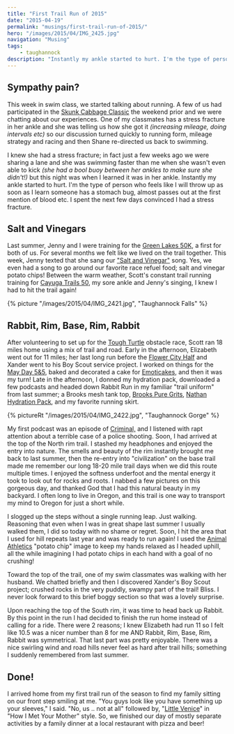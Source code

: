 ```yaml
---
title: "First Trail Run of 2015"
date: "2015-04-19"
permalink: "musings/first-trail-run-of-2015/"
hero: "/images/2015/04/IMG_2425.jpg"
navigation: "Musing"
tags:
    - taughannock
description: "Instantly my ankle started to hurt. I'm the type of person who feels like I will throw up as soon as I learn someone has a stomach bug, almost passes out at the first mention of blood etc. I spent the next few days convinced I had a stress fracture."
---
```


## Sympathy pain?

This week in swim class, we started talking about running. A few of us had participated in the [Skunk Cabbage Classic](/training/watermelon-salt-vinegars-and-gatorade-oh-my/ "Watermelon, Salt & Vinegars and Gatorade, Oh My!") the weekend prior and we were chatting about our experiences. One of my classmates has a stress fracture in her ankle and she was telling us how she got it _(increasing mileage, doing intervals etc)_ so our discussion turned quickly to running form, mileage strategy and racing and then Shane re-directed us back to swimming.

I knew she had a stress fracture; in fact just a few weeks ago we were sharing a lane and she was swimming faster than me when she wasn't even able to kick _(she had a bool buoy between her ankles to make sure she didn't!)_ but this night was when I learned it was in her ankle. Instantly my ankle started to hurt. I'm the type of person who feels like I will throw up as soon as I learn someone has a stomach bug, almost passes out at the first mention of blood etc. I spent the next few days convinced I had a stress fracture.

## Salt and Vinegars

Last summer, Jenny and I were training for the [Green Lakes 50K](/race-report/green-lakes-50k/ "Green Lakes 50K"), a first for both of us. For several months we felt like we lived on the trail together. This week, Jenny texted that she sang our ["Salt and Vinegar"](/training/watermelon-salt-vinegars-and-gatorade-oh-my/ "Watermelon, Salt & Vinegars and Gatorade, Oh My!") song. Yes, we even had a song to go around our favorite race refuel food; salt and vinegar potato chips! Between the warm weather, Scott's constant trail running training for [Cayuga Trails 50](https://www.cayugatrails50.com/ "Cayuga Trails 50"), my sore ankle and Jenny's singing, I knew I had to hit the trail again!

{% picture "/images/2015/04/IMG_2421.jpg", "Taughannock Falls" %}
    
## Rabbit, Rim, Base, Rim, Rabbit

After volunteering to set up for the [Tough Turtle](http://www.toughturtleithaca.com/ "Tough Turtle Ithaca") obstacle race, Scott ran 18 miles home using a mix of trail and road. Early in the afternoon, Elizabeth went out for 11 miles; her last long run before the [Flower City Half](/race-report/flower-city-half-marathon/ "Flower City Half Marathon") and Xander went to his Boy Scout service project. I worked on things for the [May Day 5&5](http://mayday5k.org/ "May Day 5&5"), baked and decorated a cake for [Emoticakes](http://www.emoticakes.com/ "Emoticakes"), and then it was my turn! Late in the afternoon, I donned my hydration pack, downloaded a few podcasts and headed down Rabbit Run in my familiar "trail uniform" from last summer; a Brooks mesh tank top, [Brooks Pure Grits](http://www.brooksrunning.com/en_us/womens-puregrit-3-trail-running-shoes/120173.html?dwvar_120173_width=B&dwvar_120173_color=437#q=pure+grit&start=1 "Pure Grits"), [Nathan Hydration Pack](/musings/my-9-must-have-items-for-happy-running/ "My 9 Must-Have Items for Happy Running"), and my favorite running skirt.

{% pictureRt "/images/2015/04/IMG_2422.jpg", "Taughannock Gorge" %}

My first podcast was an episode of [Criminal,](http://thisiscriminal.com/episode-18-695bgk/ "Criminal") and I listened with rapt attention about a terrible case of a police shooting. Soon, I had arrived at the top of the North rim trail. I stashed my headphones and enjoyed the entry into nature. The smells and beauty of the rim instantly brought me back to last summer, then the re-entry into "civilization" on the base trail made me remember our long 18-20 mile trail days when we did this route multiple times. I enjoyed the softness underfoot and the mental energy it took to look out for rocks and roots. I nabbed a few pictures on this gorgeous day, and thanked God that I had this natural beauty in my backyard. I often long to live in Oregon, and this trail is one way to transport my mind to Oregon for just a short while.

I slogged up the steps without a single running leap. Just walking. Reasoning that even when I was in great shape last summer I usually walked them, I did so today with no shame or regret. Soon, I hit the area that I used for hill repeats last year and was ready to run again! I used the [Animal Athletics](http://animalathleticspdx.com/ "Animal Athletics") "potato chip" image to keep my hands relaxed as I headed uphill, all the while imagining I had potato chips in each hand with a goal of no crushing!

Toward the top of the trail, one of my swim classmates was walking with her husband. We chatted briefly and then I discovered Xander's Boy Scout project; crushed rocks in the very puddly, swampy part of the trail! Bliss. I never look forward to this brief boggy section so that was a lovely surprise.

Upon reaching the top of the South rim, it was time to head back up Rabbit. By this point in the run I had decided to finish the run home instead of calling for a ride. There were 2 reasons; I knew Elizabeth had run 11 so I felt like 10.5 was a nicer number than 8 for me AND Rabbit, Rim, Base, Rim, Rabbit was symmetrical. That last part was pretty enjoyable. There was a nice swirling wind and road hills never feel as hard after trail hills; something I suddenly remembered from last summer.

## Done!

I arrived home from my first trail run of the season to find my family sitting on our front step smiling at me. "You guys look like you have something up your sleeves," I said. "No, us .. not at all" followed by, "[Little Venice](http://www.littlevenicet-burg.com/ "Little Venice")" in "How I Met Your Mother" style. So, we finished our day of mostly separate activities by a family dinner at a local restaurant with pizza and beer!
